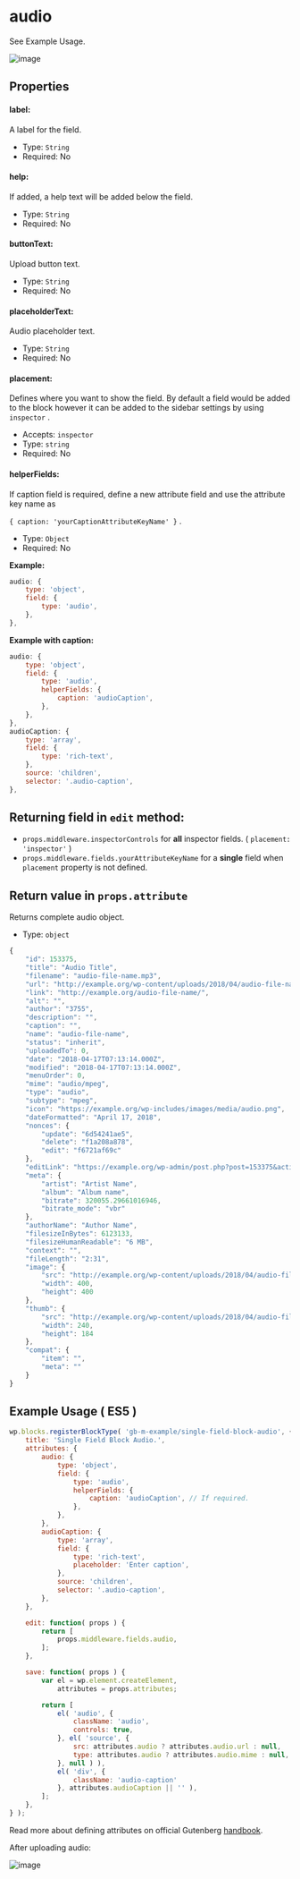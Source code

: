 # audio

See Example Usage.

![image](https://user-images.githubusercontent.com/6297436/39362275-78fb9c68-4a43-11e8-8ba6-66b63025696d.png)



## Properties

#### label:

A label for the field.

- Type: `String`
- Required: No

#### help:

If added, a help text will be added below the field.

- Type: `String`
- Required: No

#### buttonText:

Upload button text.

- Type: `String`
- Required: No

#### placeholderText:

Audio placeholder text.

- Type: `String`
- Required: No

#### placement:

Defines where you want to show the field. By default a field would be added to the block however it can be added to the sidebar settings by using `inspector` .

- Accepts: `inspector`
- Type: `string`
- Required: No

#### helperFields:

If caption field is required, define a new attribute field and use the attribute key name as 

`{ caption: 'yourCaptionAttributeKeyName' }` .

- Type: `Object`
- Required: No



**Example:**

```js
audio: {
	type: 'object',
	field: {
		type: 'audio',
	},
},
```

**Example with caption:**

```js
audio: {
	type: 'object',
	field: {
		type: 'audio',
		helperFields: {
			caption: 'audioCaption',
		},
	},
},
audioCaption: {
	type: 'array',
	field: {
		type: 'rich-text',
	},
	source: 'children',
	selector: '.audio-caption',
},
```



## Returning field in `edit` method:

- `props.middleware.inspectorControls` for **all** inspector fields. ( `placement: 'inspector'` )
- `props.middleware.fields.yourAttributeKeyName` for a **single** field when `placement` property is not defined.




## Return value in `props.attribute`

Returns complete audio object.

- Type: `object`

```javascript
{
	"id": 153375,
	"title": "Audio Title",
	"filename": "audio-file-name.mp3",
	"url": "http://example.org/wp-content/uploads/2018/04/audio-file-name.mp3",
	"link": "http://example.org/audio-file-name/",
	"alt": "",
	"author": "3755",
	"description": "",
	"caption": "",
	"name": "audio-file-name",
	"status": "inherit",
	"uploadedTo": 0,
	"date": "2018-04-17T07:13:14.000Z",
	"modified": "2018-04-17T07:13:14.000Z",
	"menuOrder": 0,
	"mime": "audio/mpeg",
	"type": "audio",
	"subtype": "mpeg",
	"icon": "https://example.org/wp-includes/images/media/audio.png",
	"dateFormatted": "April 17, 2018",
	"nonces": {
		"update": "6d54241ae5",
		"delete": "f1a208a878",
		"edit": "f6721af69c"
	},
	"editLink": "https://example.org/wp-admin/post.php?post=153375&action=edit",
	"meta": {
		"artist": "Artist Name",
		"album": "Album name",
		"bitrate": 320055.29661016946,
		"bitrate_mode": "vbr"
	},
	"authorName": "Author Name",
	"filesizeInBytes": 6123133,
	"filesizeHumanReadable": "6 MB",
	"context": "",
	"fileLength": "2:31",
	"image": {
		"src": "http://example.org/wp-content/uploads/2018/04/audio-file-name-mp3-image.jpg",
		"width": 400,
		"height": 400
	},
	"thumb": {
		"src": "http://example.org/wp-content/uploads/2018/04/audio-file-name-mp3-image-240x184.jpg",
		"width": 240,
		"height": 184
	},
	"compat": {
		"item": "",
		"meta": ""
	}
}
```




## Example Usage ( ES5 )

```js
wp.blocks.registerBlockType( 'gb-m-example/single-field-block-audio', {
	title: 'Single Field Block Audio.',
	attributes: {
		audio: {
			type: 'object',
			field: {
				type: 'audio',
				helperFields: {
					caption: 'audioCaption', // If required.
				},
			},
		},
		audioCaption: {
			type: 'array',
			field: {
				type: 'rich-text',
				placeholder: 'Enter caption',
			},
			source: 'children',
			selector: '.audio-caption',
		},
	},

	edit: function( props ) {
		return [
			props.middleware.fields.audio,
		];
	},

	save: function( props ) {
		var el = wp.element.createElement,
			attributes = props.attributes;

		return [
			el( 'audio', {
				className: 'audio',
				controls: true,
			}, el( 'source', {
				src: attributes.audio ? attributes.audio.url : null,
				type: attributes.audio ? attributes.audio.mime : null,
			}, null ) ),
			el( 'div', { 
				className: 'audio-caption' 
			}, attributes.audioCaption || '' ),
		];
	},
} );
```

Read more about defining attributes on official Gutenberg [handbook](https://wordpress.org/gutenberg/handbook/block-api/attributes/).



After uploading audio:

![image](https://user-images.githubusercontent.com/6297436/39365283-50925716-4a4e-11e8-8141-ffd2e2374a53.png)
